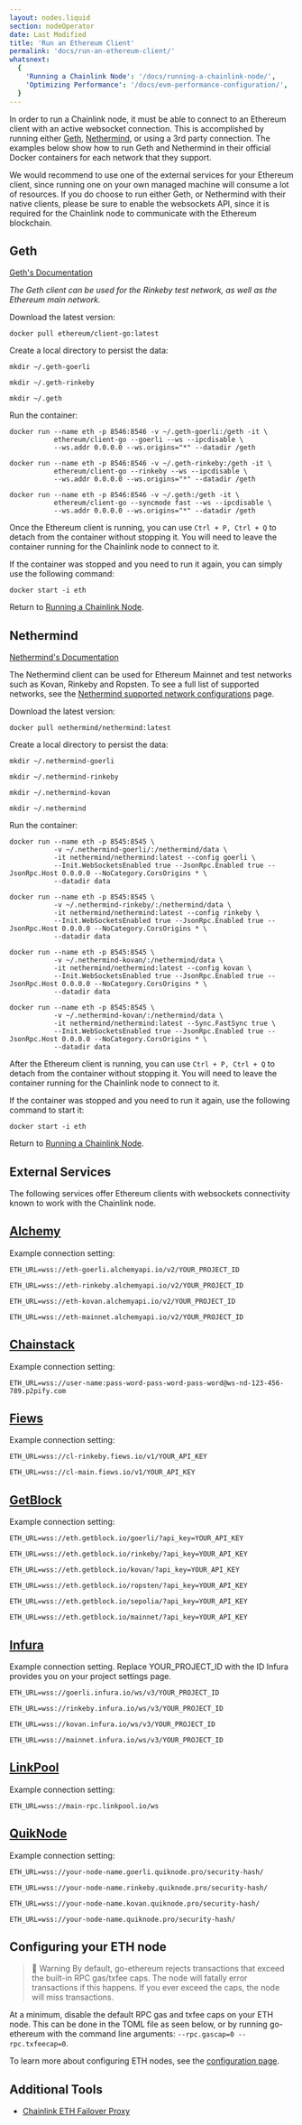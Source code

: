 ```yaml
---
layout: nodes.liquid
section: nodeOperator
date: Last Modified
title: 'Run an Ethereum Client'
permalink: 'docs/run-an-ethereum-client/'
whatsnext:
  {
    'Running a Chainlink Node': '/docs/running-a-chainlink-node/',
    'Optimizing Performance': '/docs/evm-performance-configuration/',
  }
---
```


In order to run a Chainlink node, it must be able to connect to an Ethereum client with an active websocket connection. This is accomplished by running either [Geth](https://geth.ethereum.org/), [Nethermind](https://nethermind.io/), or using a 3rd party connection. The examples below show how to run Geth and Nethermind in their official Docker containers for each network that they support.

We would recommend to use one of the external services for your Ethereum client, since running one on your own managed machine will consume a lot of resources. If you do choose to run either Geth, or Nethermind with their native clients, please be sure to enable the websockets API, since it is required for the Chainlink node to communicate with the Ethereum blockchain.

## Geth

[Geth's Documentation](https://geth.ethereum.org/docs/)

_The Geth client can be used for the Rinkeby test network, as well as the Ethereum main network._

Download the latest version:

<!-- prettier-ignore -->
```shell
docker pull ethereum/client-go:latest
```

Create a local directory to persist the data:

<!-- prettier-ignore -->
```shell Goerli
mkdir ~/.geth-goerli
```

<!-- prettier-ignore -->
```shell Rinkeby
mkdir ~/.geth-rinkeby
```

<!-- prettier-ignore -->
```shell Mainnet
mkdir ~/.geth
```

Run the container:

<!-- prettier-ignore -->
```shell Goerli
docker run --name eth -p 8546:8546 -v ~/.geth-goerli:/geth -it \
           ethereum/client-go --goerli --ws --ipcdisable \
           --ws.addr 0.0.0.0 --ws.origins="*" --datadir /geth
```

<!-- prettier-ignore -->
```shell Rinkeby
docker run --name eth -p 8546:8546 -v ~/.geth-rinkeby:/geth -it \
           ethereum/client-go --rinkeby --ws --ipcdisable \
           --ws.addr 0.0.0.0 --ws.origins="*" --datadir /geth
```

<!-- prettier-ignore -->
```shell Mainnet
docker run --name eth -p 8546:8546 -v ~/.geth:/geth -it \
           ethereum/client-go --syncmode fast --ws --ipcdisable \
           --ws.addr 0.0.0.0 --ws.origins="*" --datadir /geth
```

Once the Ethereum client is running, you can use `Ctrl + P, Ctrl + Q` to detach from the container without stopping it. You will need to leave the container running for the Chainlink node to connect to it.

If the container was stopped and you need to run it again, you can simply use the following command:

<!-- prettier-ignore -->
```shell
docker start -i eth
```

Return to [Running a Chainlink Node](../running-a-chainlink-node/).

## Nethermind

[Nethermind's Documentation](https://docs.nethermind.io/nethermind/)

The Nethermind client can be used for Ethereum Mainnet and test networks such as Kovan, Rinkeby and Ropsten. To see a full list of supported networks, see the [Nethermind supported network configurations](https://docs.nethermind.io/nethermind/ethereum-client/docker#available-configurations) page.

Download the latest version:

<!-- prettier-ignore -->
```shell
docker pull nethermind/nethermind:latest
```

Create a local directory to persist the data:

<!-- prettier-ignore -->
```shell Goerli
mkdir ~/.nethermind-goerli
```

<!-- prettier-ignore -->
```shell Rinkeby
mkdir ~/.nethermind-rinkeby
```

<!-- prettier-ignore -->
```shell Kovan
mkdir ~/.nethermind-kovan
```

<!-- prettier-ignore -->
```shell Mainnet
mkdir ~/.nethermind
```

Run the container:

<!-- prettier-ignore -->
```shell Goerli
docker run --name eth -p 8545:8545 \
           -v ~/.nethermind-goerli/:/nethermind/data \
           -it nethermind/nethermind:latest --config goerli \
           --Init.WebSocketsEnabled true --JsonRpc.Enabled true --JsonRpc.Host 0.0.0.0 --NoCategory.CorsOrigins * \
           --datadir data
```

<!-- prettier-ignore -->
```shell Rinkeby
docker run --name eth -p 8545:8545 \
           -v ~/.nethermind-rinkeby/:/nethermind/data \
           -it nethermind/nethermind:latest --config rinkeby \
           --Init.WebSocketsEnabled true --JsonRpc.Enabled true --JsonRpc.Host 0.0.0.0 --NoCategory.CorsOrigins * \
           --datadir data
```

<!-- prettier-ignore -->
```shell Kovan
docker run --name eth -p 8545:8545 \
           -v ~/.nethermind-kovan/:/nethermind/data \
           -it nethermind/nethermind:latest --config kovan \
           --Init.WebSocketsEnabled true --JsonRpc.Enabled true --JsonRpc.Host 0.0.0.0 --NoCategory.CorsOrigins * \
           --datadir data
```

<!-- prettier-ignore -->
```shell Mainnet
docker run --name eth -p 8545:8545 \
           -v ~/.nethermind-kovan/:/nethermind/data \
           -it nethermind/nethermind:latest --Sync.FastSync true \
           --Init.WebSocketsEnabled true --JsonRpc.Enabled true --JsonRpc.Host 0.0.0.0 --NoCategory.CorsOrigins * \
           --datadir data
```

After the Ethereum client is running, you can use `Ctrl + P, Ctrl + Q` to detach from the container without stopping it. You will need to leave the container running for the Chainlink node to connect to it.

If the container was stopped and you need to run it again, use the following command to start it:

<!-- prettier-ignore -->
```shell
docker start -i eth
```

Return to [Running a Chainlink Node](../running-a-chainlink-node/).

## External Services

The following services offer Ethereum clients with websockets connectivity known to work with the Chainlink node.

## [Alchemy](https://www.alchemyapi.io)

Example connection setting:

<!-- prettier-ignore -->
```text Goerli
ETH_URL=wss://eth-goerli.alchemyapi.io/v2/YOUR_PROJECT_ID
```

<!-- prettier-ignore -->
```text Rinkeby
ETH_URL=wss://eth-rinkeby.alchemyapi.io/v2/YOUR_PROJECT_ID
```

<!-- prettier-ignore -->
```text Kovan
ETH_URL=wss://eth-kovan.alchemyapi.io/v2/YOUR_PROJECT_ID
```

<!-- prettier-ignore -->
```text Mainnet
ETH_URL=wss://eth-mainnet.alchemyapi.io/v2/YOUR_PROJECT_ID
```

## [Chainstack](https://support.chainstack.com/hc/en-us/articles/900001664463-Setting-up-a-Chainlink-node-with-an-Ethereum-node-provided-by-Chainstack)

Example connection setting:

<!-- prettier-ignore -->
```text Mainnet
ETH_URL=wss://user-name:pass-word-pass-word-pass-word@ws-nd-123-456-789.p2pify.com
```

## [Fiews](https://docs.fiews.io/docs/getting-started)

Example connection setting:

<!-- prettier-ignore -->
```text Rinkeby
ETH_URL=wss://cl-rinkeby.fiews.io/v1/YOUR_API_KEY
```

<!-- prettier-ignore -->
```text Mainnet
ETH_URL=wss://cl-main.fiews.io/v1/YOUR_API_KEY
```

## [GetBlock](https://getblock.io/)

Example connection setting:

<!-- prettier-ignore -->
```text Goerli
ETH_URL=wss://eth.getblock.io/goerli/?api_key=YOUR_API_KEY
```

<!-- prettier-ignore -->
```text Rinkeby
ETH_URL=wss://eth.getblock.io/rinkeby/?api_key=YOUR_API_KEY
```

<!-- prettier-ignore -->
```text Kovan
ETH_URL=wss://eth.getblock.io/kovan/?api_key=YOUR_API_KEY
```

<!-- prettier-ignore -->
```text Ropsten
ETH_URL=wss://eth.getblock.io/ropsten/?api_key=YOUR_API_KEY
```

<!-- prettier-ignore -->
```text Sepolia
ETH_URL=wss://eth.getblock.io/sepolia/?api_key=YOUR_API_KEY
```

<!-- prettier-ignore -->
```text Mainnet
ETH_URL=wss://eth.getblock.io/mainnet/?api_key=YOUR_API_KEY
```

## [Infura](https://infura.io/docs/ethereum/wss/introduction.md)

Example connection setting. Replace YOUR_PROJECT_ID with the ID Infura provides you on your project settings page.

<!-- prettier-ignore -->
```text Goerli
ETH_URL=wss://goerli.infura.io/ws/v3/YOUR_PROJECT_ID
```

<!-- prettier-ignore -->
```text Rinkeby
ETH_URL=wss://rinkeby.infura.io/ws/v3/YOUR_PROJECT_ID
```

<!-- prettier-ignore -->
```text Kovan
ETH_URL=wss://kovan.infura.io/ws/v3/YOUR_PROJECT_ID
```

<!-- prettier-ignore -->
```text Mainnet
ETH_URL=wss://mainnet.infura.io/ws/v3/YOUR_PROJECT_ID
```

## [LinkPool](https://docs.linkpool.io/docs/websocket_main)

Example connection setting:

<!-- prettier-ignore -->
```text Mainnet
ETH_URL=wss://main-rpc.linkpool.io/ws
```

## [QuikNode](https://www.quiknode.io)

Example connection setting:

<!-- prettier-ignore -->
```text Goerli
ETH_URL=wss://your-node-name.goerli.quiknode.pro/security-hash/
```

<!-- prettier-ignore -->
```text Rinkeby
ETH_URL=wss://your-node-name.rinkeby.quiknode.pro/security-hash/
```

<!-- prettier-ignore -->
```text Kovan
ETH_URL=wss://your-node-name.kovan.quiknode.pro/security-hash/
```

<!-- prettier-ignore -->
```text Mainnet
ETH_URL=wss://your-node-name.quiknode.pro/security-hash/
```

## Configuring your ETH node

> 🚧 Warning
> By default, go-ethereum rejects transactions that exceed the built-in RPC gas/txfee caps. The node will fatally error transactions if this happens. If you ever exceed the caps, the node will miss transactions.

At a minimum, disable the default RPC gas and txfee caps on your ETH node. This can be done in the TOML file as seen below, or by running go-ethereum with the command line arguments: `--rpc.gascap=0 --rpc.txfeecap=0`.

To learn more about configuring ETH nodes, see the [configuration page](/docs/configuration-variables/#configuring-your-eth-node).

## Additional Tools

- [Chainlink ETH Failover Proxy](https://github.com/Fiews/ChainlinkEthFailover)
